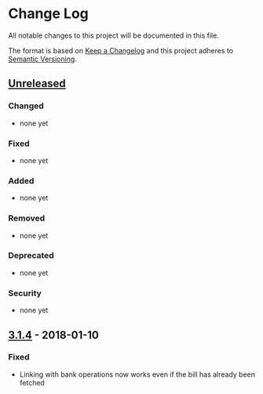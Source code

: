 # Change Log
All notable changes to this project will be documented in this file.

The format is based on [Keep a Changelog](http://keepachangelog.com/)
and this project adheres to [Semantic Versioning](http://semver.org/).

## [Unreleased]

### Changed
- none yet

### Fixed
- none yet

### Added
- none yet

### Removed
- none yet

### Deprecated
- none yet

### Security
- none yet


## [3.1.4] - 2018-01-10
### Fixed
- Linking with bank operations now works even if the bill has already been fetched

[Unreleased]: https://github.com/cozy/cozy-konnector-libs/compare/v3.1.4...HEAD
[3.1.4]: https://github.com/cozy/cozy-konnector-libs/compare/v3.1.4...8b00eda


